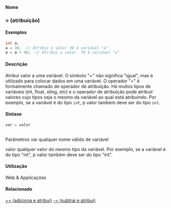 
#### Nome
### = (atribuição)

#### Exemplos

```pde
int a; 
a = 30;  // Atribui o valor 30 à variável "a"
a = a + 40;  // Atribui o valor  70 à variável "a"

```



#### Descrição
Atribui valor a uma variável. O simbolo "="
não significa "igual", mas é utilizado para colocar dados
em uma variável. O operador "=" é formalmente chamado de
operador de atribuição. Há muitos tipos de
variáveis (int, float, sting, etc) e o operador de
atribuição pode atribuir valores cujo tipos seja o mesmo
da variável ao qual está atribuindo. Por exemplo, se a
variável é do tipo `int`, p valor também deve ser do tipo `int`.

#### Sintaxe
```pde
var = valor
            
```
Parâmetros
var
qualquer nome válido de variável


valor
qualquer valor do mesmo
tipo da variável. Por exemplo, se a variável é do
tipo "int", p valor também deve ser do tipo "int".



#### Utilização

	
Web & Applicações

#### Relacionado
[+= (adiciona e atribui)](addassign
)
[-= (subtrai e atribui)](subtractassign
)

